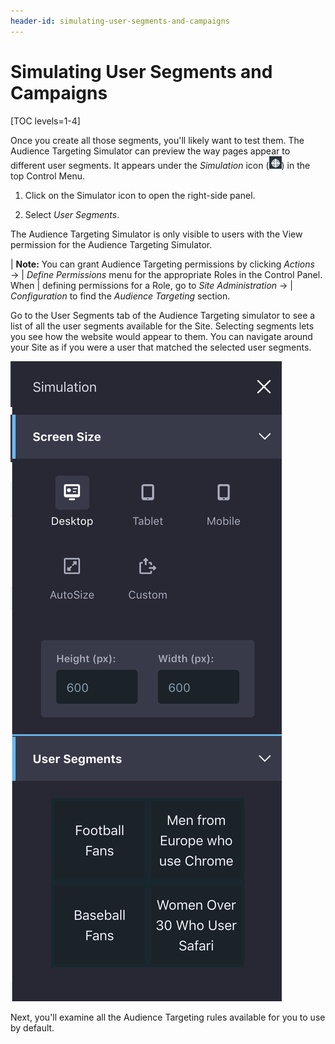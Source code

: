 ```yaml
---
header-id: simulating-user-segments-and-campaigns
---
```


# Simulating User Segments and Campaigns

[TOC levels=1-4]

Once you create all those segments, you'll likely want to test them. The
Audience Targeting Simulator can preview the way pages appear to different
user segments. It appears under the *Simulation* icon
(![Simulation](../../images-dxp/icon-simulation.png)) in the top Control Menu. 

1.  Click on the Simulator icon to open the right-side panel.

2.  Select *User Segments*.

The Audience Targeting Simulator is only visible to users with the View
permission for the Audience Targeting Simulator.

| **Note:** You can grant Audience Targeting permissions by clicking *Actions* &rarr;
| *Define Permissions* menu for the appropriate Roles in the Control Panel. When
| defining permissions for a Role, go to *Site Administration* &rarr;
| *Configuration* to find the *Audience Targeting* section.

Go to the User Segments tab of the Audience Targeting simulator to see a list
of all the user segments available for the Site. Selecting segments lets you
see how the website would appear to them. You can navigate around your Site as
if you were a user that matched the selected user segments.

![Figure 1: Audience Targeting provides a simulator in the Simulation menu.](../../images-dxp/audience-targeting-simulator.png)

Next, you'll examine all the Audience Targeting rules available for you to use
by default.
